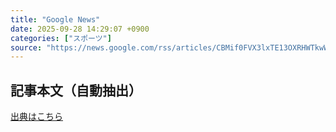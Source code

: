 ```yaml
---
title: "Google News"
date: 2025-09-28 14:29:07 +0900
categories: ["スポーツ"]
source: "https://news.google.com/rss/articles/CBMif0FVX3lxTE13OXRHWTkwWVhDenU5WG1JZnVQNGtLZ3VpX004VHBRc2Y0UFhZc0ZBVUhRLTA2T0RIazVaU0FZZHBpQUozcnZHYnptLWtUNUoySGZDT2xYMF92QlEzdjBHSm03bjFPQ1cxVTRELUtoSFdYRy1fdFZfSUpXYUp5TzQ?oc=5"
---
```


## 記事本文（自動抽出）
<body class="y0K44d EA71Tc" id="readabilityBody"></body>

[出典はこちら](https://news.google.com/rss/articles/CBMif0FVX3lxTE13OXRHWTkwWVhDenU5WG1JZnVQNGtLZ3VpX004VHBRc2Y0UFhZc0ZBVUhRLTA2T0RIazVaU0FZZHBpQUozcnZHYnptLWtUNUoySGZDT2xYMF92QlEzdjBHSm03bjFPQ1cxVTRELUtoSFdYRy1fdFZfSUpXYUp5TzQ?oc=5)
